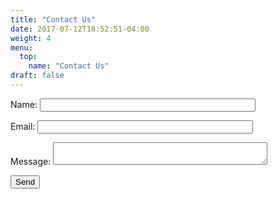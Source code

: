 ```yaml
---
title: "Contact Us"
date: 2017-07-12T18:52:51-04:00
weight: 4
menu:
  top:
    name: "Contact Us"
draft: false
---
```


<form name="contact" netlify-honeypot="bot-field" action="/contact/thanks.html" netlify>
  <p style="display:none;">
    <label>Don’t fill this out: <input name="bot-field"></label>
  </p>
  <p>
    <label for="name">Name: </label>
    <input type="text" name="name" size="40" required>
  </p>
  <p>
    <label for="email">Email: </label>
    <input type="email" name="email" size="40" required>
  </p>
  <p>
    <label for="message">Message: </label>
    <textarea name="message" cols="40" required></textarea>
  </p>
  <p>
    <button type="submit">Send</button>
  </p>
</form>